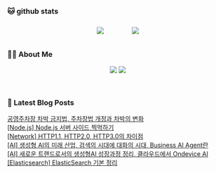 
###  🐱 github stats  

<div id="main" align="center">
    <img src="https://github-readme-stats.vercel.app/api?username=peterica&count_private=true&show_icons=true&theme=radical"
        style="height: auto; margin-left: 20px; margin-right: 20px; padding: 10px;"/>
    <img src="https://github-readme-stats.vercel.app/api/top-langs/?username=peterica&layout=compact"   
        style="height: auto; margin-left: 20px; margin-right: 20px; padding: 10px;"/>
</div>

###  💁‍♀️ About Me  
<p align="center">
    <a href="https://peterica.tistory.com/"><img src="https://img.shields.io/badge/Blog-FF5722?style=flat-square&logo=Blogger&logoColor=white"/></a>
    <a href="mailto:ilovefran.ofm@gmail.com"><img src="https://img.shields.io/badge/Gmail-d14836?style=flat-square&logo=Gmail&logoColor=white&link=ilovefran.ofm@gmail.com"/></a>
</p>

<br>

### 📕 Latest Blog Posts   

<a href ="https://peterica.tistory.com/789"> 공영주차장 차박 금지법, 주차장법 개정과 차박의 변화 </a> <br>
<a href ="https://peterica.tistory.com/790"> [Node.js] Node.js 서버 사이드,찍먹하기 </a> <br>
<a href ="https://peterica.tistory.com/361"> [Network] HTTP1.1, HTTP2.0, HTTP3.0의 차이점 </a> <br>
<a href ="https://peterica.tistory.com/779"> [AI] 생성형 AI의 미래 산업, 검색의 시대에 대화의 시대, Business AI Agent란 </a> <br>
<a href ="https://peterica.tistory.com/777"> [AI] 새로운 트랜드로서의 생성형AI 성장과정 정리, 클라우드에서 Ondevice AI </a> <br>
<a href ="https://peterica.tistory.com/788"> [Elasticsearch] ElasticSearch 기본 정리 </a> <br>
